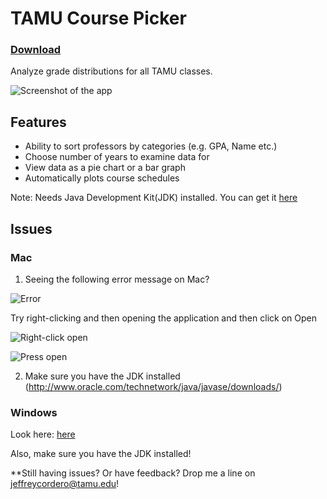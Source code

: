 # TAMU Course Picker

### **[Download](https://s3.us-east-2.amazonaws.com/coursepicker/CoursePicker.jar)**

Analyze grade distributions for all TAMU classes.

![Screenshot of the app](http://imgur.com/gallery/LeoJK)

## Features

* Ability to sort professors by categories (e.g. GPA, Name etc.)
* Choose number of years to examine data for
* View data as a pie chart or a bar graph
* Automatically plots course schedules
 
Note: Needs Java Development Kit(JDK) installed. You can get it [here](http://www.oracle.com/technetwork/java/javase/downloads/)

## Issues

### Mac

1. Seeing the following error message on Mac?

![Error](http://i.imgur.com/G2uBhYa.png)

Try right-clicking and then opening the application and then click on Open

![Right-click open](http://i.imgur.com/jt8jcKK.png)

![Press open](http://i.imgur.com/kVTqa01.png)

2. Make sure you have the JDK installed (http://www.oracle.com/technetwork/java/javase/downloads/)

### Windows

Look here: [here](http://stackoverflow.com/questions/8511063/how-to-run-jar-file-by-double-click-on-windows-7-64)

Also, make sure you have the JDK installed!

**Still having issues? Or have feedback? Drop me a line on jeffreycordero@tamu.edu!
